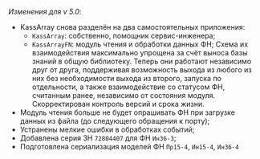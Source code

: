 _Изменения для v 5.0_:
- KassArray снова разделён на два самостоятельных приложения:
    - `KassArray`: собственно, помощник сервис-инженера;
    - `KassArrayFN`: модуль чтения и обработки данных ФН;
Схема их взаимодействия максимально упрощена за счёт выноса базы знаний в общую библиотеку. Теперь они работают независимо друг от друга, поддерживая возможность выхода из любого из них без необходимости выхода из второго, запуска по отдельности, а также взаимодействие со статусом ФН, считанным ранее, независимо от состояния модуля. Скорректирован контроль версий и срока жизни.
- Модуль чтения больше не будет опрашивать ФН при загрузке данных из файла (до следующего обращения к порту);
- Устранены мелкие ошибки в обработках событий;
- Добавлена серия ЗН `72804407` для ФН `Ин36-3`;
- Подготовлена сериализация моделей ФН `Пр15-4`, `Ин15-4`, `Ин36-4`
